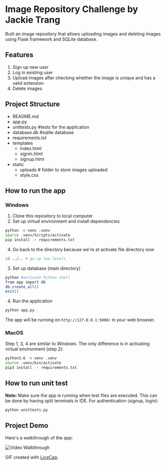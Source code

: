 # Image Repository Challenge by Jackie Trang
Built an image repository that allows uploading images and deleting images using Flask framework and SQLite database.

## Features
1. Sign up new user
2. Log in existing user
3. Upload images after checking whether the image is unique and has a valid extension
4. Delete images

## Project Structure
+ README.md
+ app.py
+ unittests.py #tests for the application
+ database.db #sqlite database
+ requirements.txt
+ templates
    + index.html
    + signin.html
    + signup.html
+ static
    + uploads # folder to store images uploaded
    + style.css

## How to run the app
### Windows 
1. Clone this repository to local computer
2. Set up virtual environment and install dependencies 
```sh
python -m venv .venv
source .venv/Scripts/activate
pip install -r requirements.txt
```
4. Go back to the directory because we're at activate file directory now
```sh
cd ../.. # go up two levels
```
3. Set up database (main directory)
```sh
python #activate Python shell
from app import db
db.create_all()
exit()
```
4. Run the application
```sh
python app.py
```
The app will be running on ``` http://127.0.0.1:5000/ ``` in your web browser.

### MacOS
Step 1, 3, 4 are similar to Windows.
The only difference is in activating virtual environment (step 2):
```sh
python3.6 -m venv .venv
source .venv/bin/activate
pip3 install -r requirements.txt
```
## How to run unit test 
<strong>Note: </strong> Make sure the app is running when test files are executed. This can be done by having split terminals in IDE.
For authentication (signup, login):
```sh
python unittests.py
```

## Project Demo
Here's a walkthrough of the app:

<img src='projec_demo.gif' title='Video Walkthrough' width='' alt='Video Walkthrough' />

GIF created with [LiceCap](http://www.cockos.com/licecap/).
